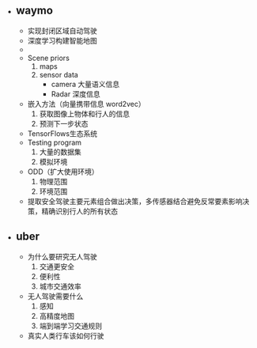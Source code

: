 - ## waymo
	- 实现封闭区域自动驾驶
	- 深度学习构建智能地图
	- 
	- Scene priors
		1. maps
		2. sensor data
			- camera 大量语义信息
			- Radar 深度信息
	- 嵌入方法（向量携带信息 word2vec）
		1. 获取图像上物体和行人的信息
		2. 预测下一步状态
	- TensorFlows生态系统
	- Testing program
		1. 大量的数据集
		2. 模拟环境
	- ODD（扩大使用环境）
		1. 物理范围
		2. 环境范围
	- 提取安全驾驶主要元素组合做出决策，多传感器结合避免反常要素影响决策，精确识别行人的所有状态

- ## uber
	- 为什么要研究无人驾驶
		1. 交通更安全
		2. 便利性
		3. 城市交通效率
	- 无人驾驶需要什么
		1. 感知
		2. 高精度地图
		3. 端到端学习交通规则
	- 真实人类行车该如何行驶

<!--stackedit_data:
eyJoaXN0b3J5IjpbLTEwODUxODUyOSw5NDIyOTg2NDgsLTE2Nz
AzNzg4MDcsLTM5NTgzMTA1NSwxMjcyNzQwMjgwLC0xNTA5OTQz
NjkzLDU1MzU5MTYxMiwxNTMxNDQ2NDE5LDE2OTY0NTQ4ODJdfQ
==
-->